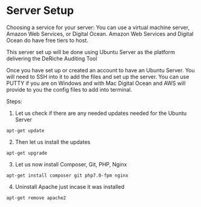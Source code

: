 <h1>
    Server Setup
</h1>

Choosing a service for your server: 
    You can use a virtual machine server, Amazon Web Services, or Digital Ocean.
    Amazon Web Services and Digital Ocean do have free tiers to host.

This server set up will be done using Ubuntu Server as the platform delivering the DeRiche Auditing Tool

Once you have set up or created an account to have an Ubuntu Server. You will need to SSH into it to add the files and
set up the server. You can use PUTTY if you are on Windows and with Mac Digital Ocean and AWS will provide to you the config files to add into terminal.

Steps:

1. Let us check if there are any needed updates needed for the Ubuntu Server

```apt-get update```

2. Then let us install the updates

```apt-get upgrade```

3. Let us now install Composer, Git, PHP, Nginx

```apt-get install composer git php7.0-fpm nginx```

4. Uninstall Apache just incase it was installed

```apt-get remove apache2```

